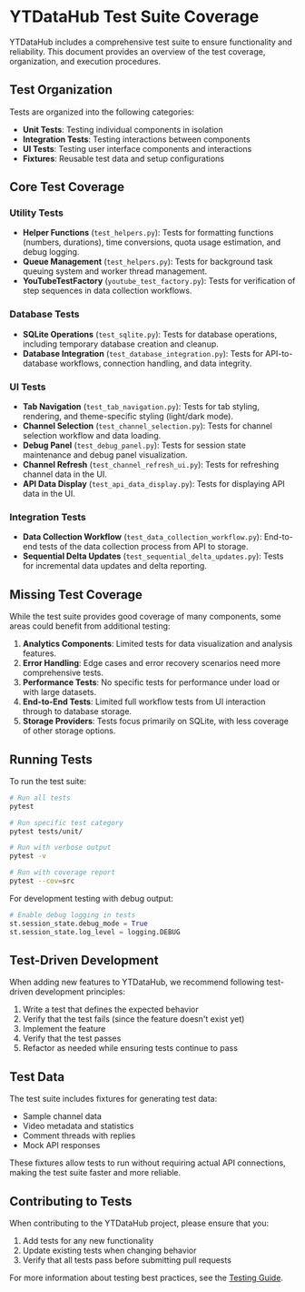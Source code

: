 # YTDataHub Test Suite Coverage

YTDataHub includes a comprehensive test suite to ensure functionality and reliability. This document provides an overview of the test coverage, organization, and execution procedures.

## Test Organization

Tests are organized into the following categories:

- **Unit Tests**: Testing individual components in isolation
- **Integration Tests**: Testing interactions between components
- **UI Tests**: Testing user interface components and interactions
- **Fixtures**: Reusable test data and setup configurations

## Core Test Coverage

### Utility Tests

- **Helper Functions** (`test_helpers.py`): Tests for formatting functions (numbers, durations), time conversions, quota usage estimation, and debug logging.
- **Queue Management** (`test_helpers.py`): Tests for background task queuing system and worker thread management.
- **YouTubeTestFactory** (`youtube_test_factory.py`): Tests for verification of step sequences in data collection workflows.

### Database Tests

- **SQLite Operations** (`test_sqlite.py`): Tests for database operations, including temporary database creation and cleanup.
- **Database Integration** (`test_database_integration.py`): Tests for API-to-database workflows, connection handling, and data integrity.

### UI Tests

- **Tab Navigation** (`test_tab_navigation.py`): Tests for tab styling, rendering, and theme-specific styling (light/dark mode).
- **Channel Selection** (`test_channel_selection.py`): Tests for channel selection workflow and data loading.
- **Debug Panel** (`test_debug_panel.py`): Tests for session state maintenance and debug panel visualization.
- **Channel Refresh** (`test_channel_refresh_ui.py`): Tests for refreshing channel data in the UI.
- **API Data Display** (`test_api_data_display.py`): Tests for displaying API data in the UI.

### Integration Tests

- **Data Collection Workflow** (`test_data_collection_workflow.py`): End-to-end tests of the data collection process from API to storage.
- **Sequential Delta Updates** (`test_sequential_delta_updates.py`): Tests for incremental data updates and delta reporting.

## Missing Test Coverage

While the test suite provides good coverage of many components, some areas could benefit from additional testing:

1. **Analytics Components**: Limited tests for data visualization and analysis features.
2. **Error Handling**: Edge cases and error recovery scenarios need more comprehensive tests.
3. **Performance Tests**: No specific tests for performance under load or with large datasets.
4. **End-to-End Tests**: Limited full workflow tests from UI interaction through to database storage.
5. **Storage Providers**: Tests focus primarily on SQLite, with less coverage of other storage options.

## Running Tests

To run the test suite:

```bash
# Run all tests
pytest

# Run specific test category
pytest tests/unit/

# Run with verbose output
pytest -v

# Run with coverage report
pytest --cov=src
```

For development testing with debug output:

```python
# Enable debug logging in tests
st.session_state.debug_mode = True
st.session_state.log_level = logging.DEBUG
```

## Test-Driven Development

When adding new features to YTDataHub, we recommend following test-driven development principles:

1. Write a test that defines the expected behavior
2. Verify that the test fails (since the feature doesn't exist yet)
3. Implement the feature
4. Verify that the test passes
5. Refactor as needed while ensuring tests continue to pass

## Test Data

The test suite includes fixtures for generating test data:

- Sample channel data
- Video metadata and statistics
- Comment threads with replies
- Mock API responses

These fixtures allow tests to run without requiring actual API connections, making the test suite faster and more reliable.

## Contributing to Tests

When contributing to the YTDataHub project, please ensure that you:

1. Add tests for any new functionality
2. Update existing tests when changing behavior
3. Verify that all tests pass before submitting pull requests

For more information about testing best practices, see the [Testing Guide](testing-guide.md).
